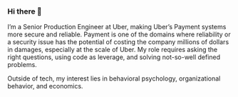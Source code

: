 ### Hi there 👋

<!--
**shivamdixit/shivamdixit** is a ✨ _special_ ✨ repository because its `README.md` (this file) appears on your GitHub profile.

Here are some ideas to get you started:

- 🔭 I’m currently working on ...
- 🌱 I’m currently learning ...
- 👯 I’m looking to collaborate on ...
- 🤔 I’m looking for help with ...
- 💬 Ask me about ...
- 📫 How to reach me: ...
- 😄 Pronouns: ...
- ⚡ Fun fact: ...
-->

I’m a Senior Production Engineer at Uber, making Uber’s Payment systems more secure and reliable. Payment is one of the domains where reliability or a security issue has the potential of costing the company millions of dollars in damages, especially at the scale of Uber. My role requires asking the right questions, using code as leverage, and solving not-so-well defined problems.

Outside of tech, my interest lies in behavioral psychology, organizational behavior, and economics.
